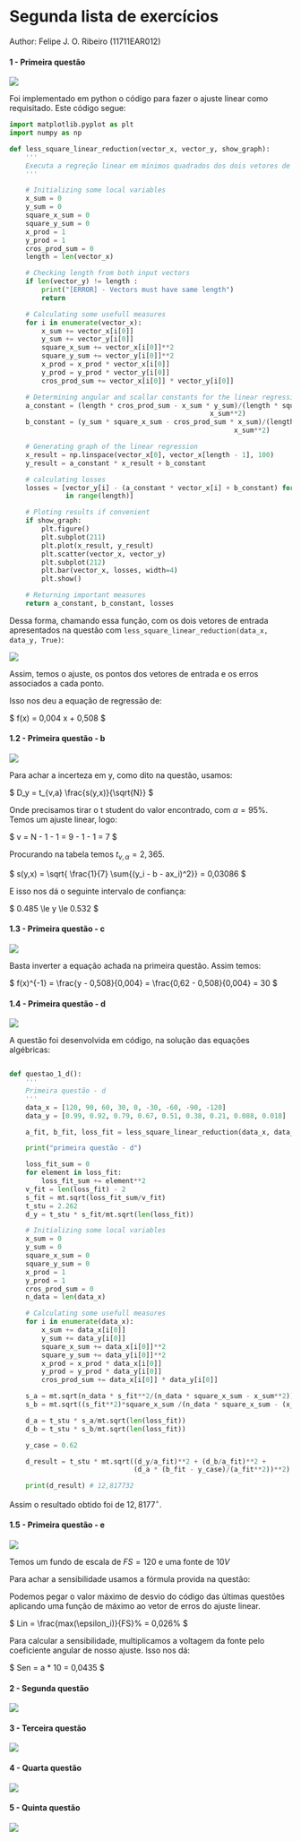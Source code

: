 # Segunda lista de exercícios

Author: Felipe J. O. Ribeiro   (11711EAR012)


#### **1** - Primeira questão
![](./2021-03-22_22-10.png)

Foi implementado em python o código para fazer o ajuste linear como requisitado. Este código segue:

```python 
import matplotlib.pyplot as plt
import numpy as np

def less_square_linear_reduction(vector_x, vector_y, show_graph):
    '''
    Executa a regreção linear em mínimos quadrados dos dois vetores de entrada
    '''

    # Initializing some local variables
    x_sum = 0
    y_sum = 0
    square_x_sum = 0
    square_y_sum = 0
    x_prod = 1
    y_prod = 1
    cros_prod_sum = 0
    length = len(vector_x)

    # Checking length from both input vectors
    if len(vector_y) != length :
        print("[ERROR] - Vectors must have same length")
        return

    # Calculating some usefull measures
    for i in enumerate(vector_x):
        x_sum += vector_x[i[0]]
        y_sum += vector_y[i[0]]
        square_x_sum += vector_x[i[0]]**2
        square_y_sum += vector_y[i[0]]**2
        x_prod = x_prod * vector_x[i[0]]
        y_prod = y_prod * vector_y[i[0]]
        cros_prod_sum += vector_x[i[0]] * vector_y[i[0]]

    # Determining angular and scallar constants for the linear regression.
    a_constant = (length * cros_prod_sum - x_sum * y_sum)/(length * square_x_sum -
                                                  x_sum**2)
    b_constant = (y_sum * square_x_sum - cros_prod_sum * x_sum)/(length * square_x_sum -
                                                        x_sum**2)

    # Generating graph of the linear regression
    x_result = np.linspace(vector_x[0], vector_x[length - 1], 100)
    y_result = a_constant * x_result + b_constant

    # calculating losses
    losses = [vector_y[i] - (a_constant * vector_x[i] + b_constant) for i
              in range(length)]

    # Ploting results if convenient
    if show_graph:
        plt.figure()
        plt.subplot(211)
        plt.plot(x_result, y_result)
        plt.scatter(vector_x, vector_y)
        plt.subplot(212)
        plt.bar(vector_x, losses, width=4)
        plt.show()

    # Returning important measures
    return a_constant, b_constant, losses


```

Dessa forma, chamando essa função, com os dois vetores de entrada apresentados na questão com `less_square_linear_reduction(data_x, data_y, True)`:

![](./resposta_1.png)

Assim, temos o ajuste, os pontos dos vetores de entrada e os erros associados a cada ponto.

Isso nos deu a equação de regressão de:

$
f(x) = 0,004 x + 0,508
$


#### **1.2** - Primeira questão - b
![](./2021-03-22_22-10_1.png)

Para achar a incerteza em y, como dito na questão, usamos:

$
D_y = t_{v,a} \frac{s(y,x)}{\sqrt{N}}
$

Onde precisamos tirar o t student do valor encontrado, com $\alpha = 95\%$.
Temos um ajuste linear, logo:

$
v = N - 1 - 1 = 9 - 1 - 1 = 7
$

Procurando na tabela temos $t_{v,\alpha} = 2,365$.

$
s(y,x) = \sqrt{ \frac{1}{7} \sum{(y_i - b - ax_i)^2}} = 0,03086 
$

E isso nos dá o seguinte intervalo de confiança:

$
0.485 \le y \le 0.532
$



#### **1.3** - Primeira questão - c
![](./2021-03-22_22-10_2.png)

Basta inverter a equação achada na primeira questão. Assim temos:

$
f(x)^{-1} = \frac{y - 0,508}{0,004} = \frac{0,62 - 0,508}{0,004} = 30 
$

#### **1.4** - Primeira questão - d
![](./2021-03-22_22-10_3.png)

A questão foi desenvolvida em código, na solução das equações algébricas:

```python

def questao_1_d():
    '''
    Primeira questão - d
    '''
    data_x = [120, 90, 60, 30, 0, -30, -60, -90, -120]
    data_y = [0.99, 0.92, 0.79, 0.67, 0.51, 0.38, 0.21, 0.088, 0.018]

    a_fit, b_fit, loss_fit = less_square_linear_reduction(data_x, data_y, False)

    print("primeira questão - d")

    loss_fit_sum = 0
    for element in loss_fit:
        loss_fit_sum += element**2
    v_fit = len(loss_fit) - 2
    s_fit = mt.sqrt(loss_fit_sum/v_fit)
    t_stu = 2.262
    d_y = t_stu * s_fit/mt.sqrt(len(loss_fit))

    # Initializing some local variables
    x_sum = 0
    y_sum = 0
    square_x_sum = 0
    square_y_sum = 0
    x_prod = 1
    y_prod = 1
    cros_prod_sum = 0
    n_data = len(data_x)

    # Calculating some usefull measures
    for i in enumerate(data_x):
        x_sum += data_x[i[0]]
        y_sum += data_y[i[0]]
        square_x_sum += data_x[i[0]]**2
        square_y_sum += data_y[i[0]]**2
        x_prod = x_prod * data_x[i[0]]
        y_prod = y_prod * data_y[i[0]]
        cros_prod_sum += data_x[i[0]] * data_y[i[0]]

    s_a = mt.sqrt(n_data * s_fit**2/(n_data * square_x_sum - x_sum**2))
    s_b = mt.sqrt((s_fit**2)*square_x_sum /(n_data * square_x_sum - (x_sum)**2) )

    d_a = t_stu * s_a/mt.sqrt(len(loss_fit))
    d_b = t_stu * s_b/mt.sqrt(len(loss_fit))

    y_case = 0.62

    d_result = t_stu * mt.sqrt((d_y/a_fit)**2 + (d_b/a_fit)**2 +
                               (d_a * (b_fit - y_case)/(a_fit**2))**2)

    print(d_result) # 12,817732
```
Assim o resultado obtido foi de $12,8177^\circ$.


#### **1.5** - Primeira questão - e
![](./2021-03-22_22-10_4.png)

Temos um fundo de escala de $FS = 120$ e uma fonte de $10V$

Para achar a sensibilidade usamos a fórmula provida na questão:

Podemos pegar o valor máximo de desvio do código das últimas questões aplicando uma função de máximo ao vetor de erros do ajuste linear.

$
Lin = \frac{max(\epsilon_i)}{FS}\% = 0,026\% 
$

Para calcular a sensibilidade, multiplicamos a voltagem da fonte pelo coeficiente angular de nosso ajuste. Isso nos dá:

$
Sen = a * 10 = 0,0435
$

#### **2** - Segunda questão
![](./2021-03-22_22-10_5.png)

#### **3** - Terceira questão
![](./2021-03-22_22-10_6.png)

#### **4** - Quarta questão
![](./2021-03-22_22-10_7.png)

#### **5** - Quinta questão
![](./2021-03-22_22-10_8.png)

